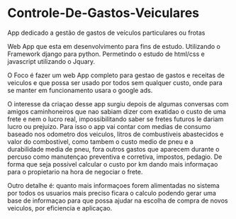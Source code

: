 # Controle-De-Gastos-Veiculares
App dedicado a gestão de gastos de veículos particulares ou frotas

Web App que esta em desenvolvimento para fins de estudo.
Utilizando o Framework django para python.
Permetindo o estudo de html/css e javascript utilizando o Jquary. 

O Foco é fazer um web App completo para gestao de gastos e receitas de veiculos e que possa ser usado por todos sem qualquer custo, 
onde para se manter em funcionamento usara o google ads.

O interesse da criaçao desse app surgiu depois de algumas conversas com amigos caminhoneiros que nao sabiam dizer com exatidao 
o custo de uma frete e nem o lucro real, impossibilitando saber se fretes futuros le dariam lucro ou prejuizo.
Para isso o app vai contar com medias de consumo baseado nos odometro dos veiculos, litros de combustiveis abastecidos e valor do combostivel,
como tambem o custo medio de pneu e a durabilidade media de pneu, fora outros gastos que aparecem durante o percuso como manutençao preventiva e
corretiva, impostos, pedagio. De forma que seja possivel calcular o custo por km dando mais informaçao para o propietario na hora de negociar o
frete.

Outro detalhe é: quanto mais informaçoes forem alimentadas no sistema por todos os usuarios mais preciso ficara o calculo podendo gerar uma base 
de informaçao para que possa ajudar na escolha de compra de novos veiculos, por eficiencia e aplicaçao.

